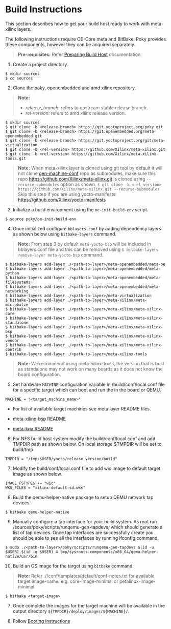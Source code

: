 # Build Instructions

This section describes how to get your build host ready to work with meta-xilinx
layers.

The following instructions require OE-Core meta and BitBake. Poky provides these
components, however they can be acquired separately.

> **Pre-requisites:** Refer [Preparing Build Host](https://docs.yoctoproject.org/4.1.2/singleindex.html#preparing-the-build-host) documentation.

1. Create a project directory.
```
$ mkdir sources
$ cd sources
```
2. Clone the poky, openembedded and amd xilinx repository.
> **Note:**
> * *release_branch:* refers to upstream stable release branch.
> * *rel-version:* refers to amd xilinx release version.

```
$ mkdir sources
$ git clone -b <release-branch> https://git.yoctoproject.org/poky.git
$ git clone -b <release-branch> https://git.openembedded.org/meta-openembedded.git
$ git clone -b <release-branch> https://git.yoctoproject.org/git/meta-virtualization
$ git clone -b <rel-version> https://github.com/Xilinx/meta-xilinx.git
$ git clone -b <rel-version> https://github.com/Xilinx/meta-xilinx-tools.git
```
> **Note:** When meta-xilinx layer is cloned using git tool by default it will
> not clone [gen-machine-conf](https://github.com/Xilinx/gen-machine-conf.git)
> repo as submodules, make sure this repo https://github.com/Xilinx/meta-xilinx.git
> is cloned using `--recurse-submodules` option as shown.
> `$ git clone -b <rel-version> https://github.com/Xilinx/meta-xilinx.git --recurse-submodules`
> Skip this step if you are using yocto-manifests https://github.com/Xilinx/yocto-manifests

3. Initialize a build environment using the `oe-init-build-env` script. 
```
$ source poky/oe-init-build-env
```
4. Once initialized configure `bblayers.conf` by adding dependency layers as shown
   below using `bitbake-layers` command.
> **Note:** From step 3 by default `meta-yocto-bsp` will be included in bblayers.conf
> file and this can be removed using `$ bitbake-layers remove-layer meta-yocto-bsp`
> command.

```
$ bitbake-layers add-layer ./<path-to-layer>/meta-openembedded/meta-oe
$ bitbake-layers add-layer ./<path-to-layer>/meta-openembedded/meta-python
$ bitbake-layers add-layer ./<path-to-layer>/meta-openembedded/meta-filesystems
$ bitbake-layers add-layer ./<path-to-layer>/meta-openembedded/meta-networking
$ bitbake-layers add-layer ./<path-to-layer>/meta-virtualization
$ bitbake-layers add-layer ./<path-to-layer>/meta-xilinx/meta-microbalze
$ bitbake-layers add-layer ./<path-to-layer>/meta-xilinx/meta-xilinx-core
$ bitbake-layers add-layer ./<path-to-layer>/meta-xilinx/meta-xilinx-standalone
$ bitbake-layers add-layer ./<path-to-layer>/meta-xilinx/meta-xilinx-bsp
$ bitbake-layers add-layer ./<path-to-layer>/meta-xilinx/meta-xilinx-vendor
$ bitbake-layers add-layer ./<path-to-layer>/meta-xilinx/meta-xilinx-contrib
$ bitbake-layers add-layer ./<path-to-layer>/meta-xilinx-tools
```
> **Note:** We recommend using meta-xilinx-tools, the version that is built as
> standalone may not work on many boards as it does not know the board configuration.

5. Set hardware `MACHINE` configuration variable in <proj-dir>/build/conf/local.conf
   file for a specific target which can boot and run the in the board or QEMU.
```
MACHINE = "<target_machine_name>"
```
* For list of available target machines see meta layer README files.

 * [meta-xilinx-bsp README](https://github.com/Xilinx/meta-xilinx/tree/master/meta-xilinx-bsp#amd-xilinx-evaluation-boards-bsp-machines-files)
 * [meta-kria README](https://github.com/Xilinx/meta-xilinx/tree/master/meta-xilinx-bsp#amd-xilinx-evaluation-boards-bsp-machines-files)

6. For NFS build host system modify the build/conf/local.conf and add TMPDIR
   path as shown below. On local storage $TMPDIR will be set to build/tmp
```
TMPDIR = "/tmp/$USER/yocto/release_version/build"
```

7. Modify the build/conf/local.conf file to add wic image to default target
   image as shown below.
```
IMAGE_FSTYPES += "wic"
WKS_FILES = "xilinx-default-sd.wks"
```

8. Build the qemu-helper-native package to setup QEMU network tap devices.
```
$ bitbake qemu-helper-native
```

9. Manually configure a tap interface for your build system. As root run
   <path-to>/sources/poky/scripts/runqemu-gen-tapdevs, which should generate a
   list of tap devices. Once tap interfaces are successfully create you should
   be able to see all the interfaces by running ifconfig command.

```
$ sudo ./<path-to-layer>/poky/scripts/runqemu-gen-tapdevs $(id -u $USER) $(id -g $USER) 4 tmp/sysroots-components/x86_64/qemu-helper-native/usr/bin
```

10. Build an OS image for the target using `bitbake` command.
> **Note:** Refer ./<path-to-distro-layer>/conf/templates/default/conf-notes.txt
> for available target image-name. e.g. core-image-minimal or petalinux-image-minimal

```
$ bitbake <target-image>
```

7. Once complete the images for the target machine will be available in the output
   directory `${TMPDIR}/deploy/images/${MACHINE}/`.

8. Follow [Booting Instructions](https://github.com/Xilinx/meta-xilinx/blob/master/README.booting.md)
